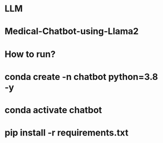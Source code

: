 # LLM
# Medical-Chatbot-using-Llama2


# How to run?

# conda create -n chatbot python=3.8 -y
# conda activate chatbot

# pip install -r requirements.txt

